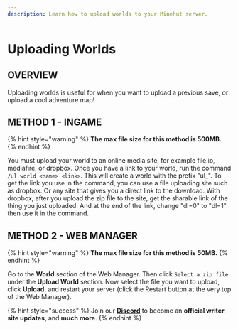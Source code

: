 ```yaml
---
description: Learn how to upload worlds to your Minehut server.
---
```


# Uploading Worlds

## OVERVIEW

Uploading worlds is useful for when you want to upload a previous save, or upload a cool adventure map!

## METHOD 1 - INGAME 

{% hint style="warning" %}
**The max file size for this method is 500MB.**
{% endhint %}

You must upload your world to an online media site, for example file.io, mediafire, or dropbox. Once you have a link to your world, run the command `/ul world <name> <link>`. This will create a world with the prefix "ul\_". To get the link you use in the command, you can use a file uploading site such as dropbox. Or any site that gives you a direct link to the download. With dropbox, after you upload the zip file to the site, get the sharable link of the thing you just uploaded. And at the end of the link, change "dl=0" to "dl=1" then use it in the command.

## METHOD 2 - WEB MANAGER

{% hint style="warning" %}
**The max file size for this method is 50MB.**
{% endhint %}

Go to the **World** section of the Web Manager. Then click `Select a zip file` under the **Upload World** section. Now select the file you want to upload, click **Upload**, and restart your server \(click the Restart button at the very top of the Web Manager\).

{% hint style="success" %}
Join our **[Discord](https://discord.gg/TYhH5bK)** to become an **official writer**, **site updates**, and **much more**.
{% endhint %}
